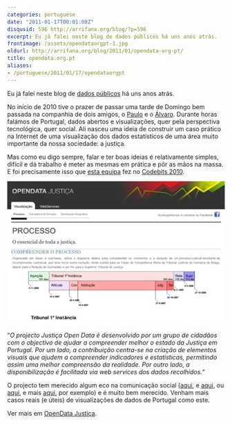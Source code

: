 ```yaml
---
categories: portuguese
date: "2011-01-17T00:01:00Z"
disqusid: 596 http://arrifana.org/blog/?p=596
excerpt: Eu já falei neste blog de dados públicos há uns anos atrás.
frontimage: /assets/opendataorgpt-1.jpg
oldurl: http://arrifana.org/blog/2011/01/opendata-org-pt/
title: opendata.org.pt
aliases:
- /portuguese/2011/01/17/opendataorgpt
---
```


Eu já falei neste blog de [dados públicos][1] há uns anos atrás.

No início de 2010 tive o prazer de passar uma tarde de Domingo bem passada na companhia de dois amigos, o [Paulo][2] e o [Álvaro][3]. Durante horas falámos de Portugal, dados abertos e visualizações, quer pela perspectiva tecnológica, quer social. Ali nasceu uma ideia de construir um caso prático na Internet de uma visualização dos dados estatísticos de uma área muito importante da nossa sociedade: a justiça.

Mas como eu digo sempre, falar e ter boas ideias é relativamente simples, difícil e dá trabalho é meter as mesmas em prática e pôr as mãos na massa. E foi precisamente isso que [esta equipa][4] fez no [Codebits 2010][5].

![OpenData](/assets/opendataorgpt-1.jpg "OpenData")

“*O projecto Justiça Open Data é desenvolvido por um grupo de cidadãos com o objectivo de ajudar a compreender melhor o estado da Justiça em Portugal. Por um lado, a contribuição centra-se na criação de elementos visuais que ajudem a compreender indicadores e estatísticas, permitindo assim uma melhor compreensão da realidade. Por outro lado, a disponibilização é facilitada via web services dos dados recolhidos.*“

O projecto tem merecido algum eco na comunicação social ([aqui][6], e [aqui][7], ou [aqui][8], e mais [aqui][9], por exemplo) e é muito bem merecido. Venham mais casos reais (e úteis) de visualizações de dados de Portugal como este.

Ver mais em [OpenData Justiça][10].


[1]: http://arrifana.org/blog/2009/05/datagov-dados-e-portugal/
[2]: http://people.caixamagica.pt/paulotrezentos/
[3]: http://codebits.eu/AAP
[4]: http://justica.opendata.org.pt/sobre.php
[5]: http://codebits.eu/
[6]: http://www.cmjornal.xl.pt/detalhe/noticias/ultima-hora/criada-calculadora-para-saber-quanto-dura-um-processo
[7]: http://tek.sapo.pt/noticias/internet/opendata_justica_quer_simplificar_acesso_a_in_1119011.html
[8]: http://www.diariodosul.com.pt/index.php/sociedade/5702
[9]: http://dn.sapo.pt/inicio/portugal/Interior.aspx?content_id=1750722
[10]: http://justica.opendata.org.pt/
